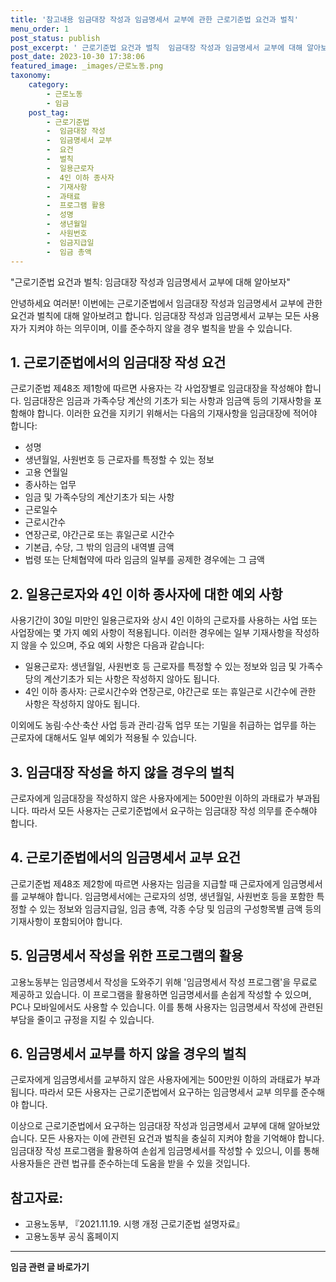 ```yaml
---
title: '참고내용 임금대장 작성과 임금명세서 교부에 관한 근로기준법 요건과 벌칙'
menu_order: 1
post_status: publish
post_excerpt: ' 근로기준법 요건과 벌칙  임금대장 작성과 임금명세서 교부에 대해 알아보자 '
post_date: 2023-10-30 17:38:06
featured_image: _images/근로노동.png
taxonomy:
    category:
        - 근로노동
        - 임금
    post_tag:
        - 근로기준법
        -  임금대장 작성
        -  임금명세서 교부
        -  요건
        -  벌칙
        -  일용근로자
        -  4인 이하 종사자
        -  기재사항
        -  과태료
        -  프로그램 활용
        -  성명
        -  생년월일
        -  사원번호
        -  임금지급일
        -  임금 총액
---
```



  "근로기준법 요건과 벌칙: 임금대장 작성과 임금명세서 교부에 대해 알아보자"

안녕하세요 여러분! 이번에는 근로기준법에서 임금대장 작성과 임금명세서 교부에 관한 요건과 벌칙에 대해 알아보려고 합니다. 임금대장 작성과 임금명세서 교부는 모든 사용자가 지켜야 하는 의무이며, 이를 준수하지 않을 경우 벌칙을 받을 수 있습니다.

## 1. 근로기준법에서의 임금대장 작성 요건

근로기준법 제48조 제1항에 따르면 사용자는 각 사업장별로 임금대장을 작성해야 합니다. 임금대장은 임금과 가족수당 계산의 기초가 되는 사항과 임금액 등의 기재사항을 포함해야 합니다. 이러한 요건을 지키기 위해서는 다음의 기재사항을 임금대장에 적어야 합니다:

- 성명
- 생년월일, 사원번호 등 근로자를 특정할 수 있는 정보
- 고용 연월일
- 종사하는 업무
- 임금 및 가족수당의 계산기초가 되는 사항
- 근로일수
- 근로시간수
- 연장근로, 야간근로 또는 휴일근로 시간수
- 기본급, 수당, 그 밖의 임금의 내역별 금액
- 법령 또는 단체협약에 따라 임금의 일부를 공제한 경우에는 그 금액

## 2. 일용근로자와 4인 이하 종사자에 대한 예외 사항

사용기간이 30일 미만인 일용근로자와 상시 4인 이하의 근로자를 사용하는 사업 또는 사업장에는 몇 가지 예외 사항이 적용됩니다. 이러한 경우에는 일부 기재사항을 작성하지 않을 수 있으며, 주요 예외 사항은 다음과 같습니다:

- 일용근로자: 생년월일, 사원번호 등 근로자를 특정할 수 있는 정보와 임금 및 가족수당의 계산기초가 되는 사항은 작성하지 않아도 됩니다.
- 4인 이하 종사자: 근로시간수와 연장근로, 야간근로 또는 휴일근로 시간수에 관한 사항은 작성하지 않아도 됩니다.

이외에도 농림·수산·축산 사업 등과 관리·감독 업무 또는 기밀을 취급하는 업무를 하는 근로자에 대해서도 일부 예외가 적용될 수 있습니다.

## 3. 임금대장 작성을 하지 않을 경우의 벌칙

근로자에게 임금대장을 작성하지 않은 사용자에게는 500만원 이하의 과태료가 부과됩니다. 따라서 모든 사용자는 근로기준법에서 요구하는 임금대장 작성 의무를 준수해야 합니다.

## 4. 근로기준법에서의 임금명세서 교부 요건

근로기준법 제48조 제2항에 따르면 사용자는 임금을 지급할 때 근로자에게 임금명세서를 교부해야 합니다. 임금명세서에는 근로자의 성명, 생년월일, 사원번호 등을 포함한 특정할 수 있는 정보와 임금지급일, 임금 총액, 각종 수당 및 임금의 구성항목별 금액 등의 기재사항이 포함되어야 합니다.

## 5. 임금명세서 작성을 위한 프로그램의 활용

고용노동부는 임금명세서 작성을 도와주기 위해 '임금명세서 작성 프로그램'을 무료로 제공하고 있습니다. 이 프로그램을 활용하면 임금명세서를 손쉽게 작성할 수 있으며, PC나 모바일에서도 사용할 수 있습니다. 이를 통해 사용자는 임금명세서 작성에 관련된 부담을 줄이고 규정을 지킬 수 있습니다.

## 6. 임금명세서 교부를 하지 않을 경우의 벌칙

근로자에게 임금명세서를 교부하지 않은 사용자에게는 500만원 이하의 과태료가 부과됩니다. 따라서 모든 사용자는 근로기준법에서 요구하는 임금명세서 교부 의무를 준수해야 합니다.

이상으로 근로기준법에서 요구하는 임금대장 작성과 임금명세서 교부에 대해 알아보았습니다. 모든 사용자는 이에 관련된 요건과 벌칙을 충실히 지켜야 함을 기억해야 합니다. 임금대장 작성 프로그램을 활용하여 손쉽게 임금명세서를 작성할 수 있으니, 이를 통해 사용자들은 관련 법규를 준수하는데 도움을 받을 수 있을 것입니다.

## 참고자료:
- 고용노동부, 『2021.11.19. 시행 개정 근로기준법 설명자료』
- 고용노동부 공식 홈페이지
<!-- wp:separator -->
<hr class="wp-block-separator has-alpha-channel-opacity"/>
<!-- /wp:separator -->

<!-- wp:group {"backgroundColor":"base","layout":{"type":"constrained"}} -->
<div class="wp-block-group has-base-background-color has-background"><!-- wp:paragraph {"align":"center","fontSize":"medium"} -->
<p class="has-text-align-center has-large-font-size"><strong>임금 관련 글 바로가기</strong></p>
<!-- /wp:paragraph -->


<!-- wp:latest-posts
{"categories":[{"id":11225,"count":19,"description":"","link":"https://uknowlaw.com/category/%ec%9e%84%ea%b8%88/","name":"임금","slug":"임금","taxonomy":"category","parent":0,"meta":[],"_links":{"self":[{"href":"https://uknowlaw.com/wp-json/wp/v2/categories/11225"}],"collection":[{"href":"https://uknowlaw.com/wp-json/wp/v2/categories"}],"about":[{"href":"https://uknowlaw.com/wp-json/wp/v2/taxonomies/category"}],"wp:post_type":[{"href":"https://uknowlaw.com/wp-json/wp/v2/posts?categories=11225"}],"curies":[{"name":"wp","href":"https://api.w.org/{rel}","templated":true}]}}],"postsToShow":100,"excerptLength":28,"postLayout":"grid","columns":2,"featuredImageAlign":"left","featuredImageSizeSlug":"large","fontSize":18px} /--></div>
<!-- /wp:group -->